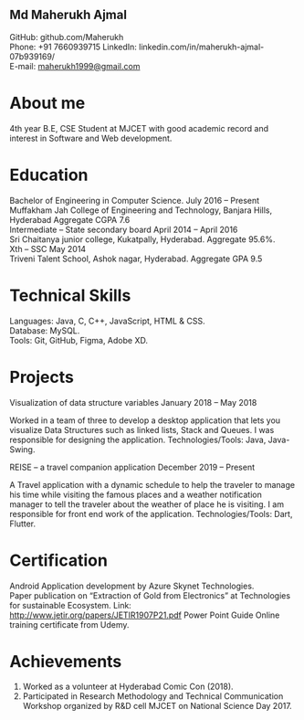 ## Md Maherukh Ajmal 


GitHub: github.com/Maherukh               
Phone: +91 7660939715 
LinkedIn: linkedin.com/in/maherukh-ajmal-07b939169/           
E-mail: maherukh1999@gmail.com 

 
# About me 
4th year B.E, CSE Student at MJCET with good academic record and interest in Software and Web development. 

 
# Education   
Bachelor of Engineering in Computer Science.              July 2016 – Present    
Muffakham Jah College of Engineering and Technology, Banjara Hills, Hyderabad     Aggregate CGPA 7.6       
 Intermediate – State secondary board         April 2014 – April 2016    
Sri Chaitanya junior college, Kukatpally, Hyderabad.    Aggregate 95.6%.        
Xth – SSC           May 2014    
Triveni Talent School, Ashok nagar, Hyderabad.    Aggregate GPA 9.5 
 
 
# Technical Skills 
Languages: Java, C, C++, JavaScript, HTML & CSS.    
Database: MySQL.    
Tools: Git, GitHub, Figma, Adobe XD. 
 
 
# Projects  
Visualization of data structure variables       January 2018 – May 2018 

Worked in a team of three to develop a desktop application that lets you visualize Data Structures such as linked lists, Stack and Queues.  I was responsible for designing the application.  Technologies/Tools: Java, Java-Swing. 
 
REISE – a travel companion application         December 2019 – Present 

A Travel application with a dynamic schedule to help the traveler to manage his time while visiting the famous places and a weather notification manager to tell the traveler about the weather of place he is visiting. I am responsible for front end work of the application.  Technologies/Tools: Dart, Flutter. 
 
 
# Certification  
Android Application development by Azure Skynet Technologies.  
Paper publication on “Extraction of Gold from Electronics” at Technologies for sustainable Ecosystem.  Link: http://www.jetir.org/papers/JETIR1907P21.pdf Power Point Guide Online training certificate from Udemy. 
 
 
# Achievements 
1. Worked as a volunteer at Hyderabad Comic Con (2018). 
2. Participated in Research Methodology and Technical Communication Workshop organized by R&D cell MJCET on National Science Day 2017.
